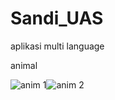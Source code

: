 # Sandi_UAS

aplikasi multi language


animal

![anim 1](https://user-images.githubusercontent.com/95675859/149662730-74bd2582-b1a9-440a-9f81-36ce5859f249.gif)![anim 2](https://user-images.githubusercontent.com/95675859/149662745-968b7e71-aef3-4271-903a-aeba2d0d2fa9.gif)
